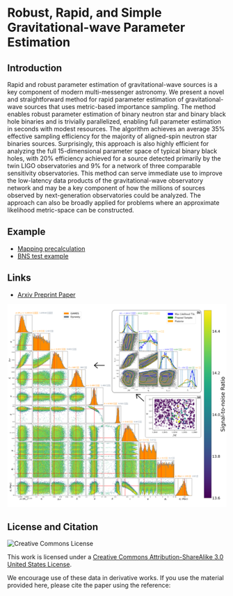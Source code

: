 # Robust, Rapid, and Simple Gravitational-wave Parameter Estimation



## Introduction

Rapid and robust parameter estimation of gravitational-wave sources is a key component of
modern multi-messenger astronomy. We present a novel and straightforward method for rapid
parameter estimation of gravitational-wave sources that uses metric-based importance sampling.
The method enables robust parameter estimation of binary neutron star and binary black hole
binaries and is trivially parallelized, enabling full parameter estimation in seconds with modest
resources. The algorithm achieves an average 35% effective sampling efficiency for the majority
of aligned-spin neutron star binaries sources. Surprisingly, this approach is also highly efficient
for analyzing the full 15-dimensional parameter space of typical binary black holes, with 20%
efficiency achieved for a source detected primarily by the twin LIGO observatories and 9% for
a network of three comparable sensitivity observatories. This method can serve immediate use to
improve the low-latency data products of the gravitational-wave observatory network and may be
a key component of how the millions of sources observed by next-generation observatories could be
analyzed. The approach can also be broadly applied for problems where an approximate likelihood
metric-space can be constructed.

## Example
 * [Mapping precalculation](precalc_mapping)
 * [BNS test example](example_bns)

## Links
 * [Arxiv Preprint Paper](https://arxiv.org/abs/2410.05190)

![](https://github.com/gwastro/games-rapid-pe/blob/b664fdef039b9836e35139308e3e32dcee5bf067/fig1.png)

## License and Citation

![Creative Commons License](https://i.creativecommons.org/l/by-sa/3.0/us/88x31.png "Creative Commons License")

This work is licensed under a [Creative Commons Attribution-ShareAlike 3.0 United States License](http://creativecommons.org/licenses/by-sa/3.0/us/).

We encourage use of these data in derivative works. If you use the material provided here, please cite the paper using the reference:

```
```
